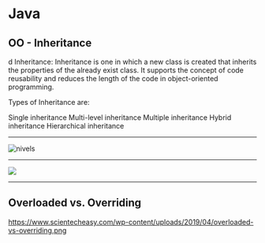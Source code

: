 # Java

## OO - Inheritance

d
Inheritance:
Inheritance is one in which a new class is created that inherits the properties of the already exist class. It supports the concept of code reusability and reduces the length of the code in object-oriented programming.

Types of Inheritance are:

Single inheritance
Multi-level inheritance
Multiple inheritance
Hybrid inheritance
Hierarchical inheritance





<hr/>
<img src="https://www.tutorialspoint.com/java/images/types_of_inheritance.jpg" alt="nivels"/>



<hr/>
<img src="https://simplesnippets.tech/wp-content/uploads/2018/04/java-types-of-inheritance-1280x720.jpg"/>






<hr/>

## Overloaded vs. Overriding

https://www.scientecheasy.com/wp-content/uploads/2019/04/overloaded-vs-overriding.png